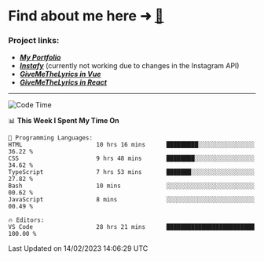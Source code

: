 # Find about me here ➜ [🧑](https://pauabella.dev)

### Project links:
- ***[My Portfolio](https://pauabella.dev)***
- ***[Instafy](https://instafy.me)*** (currently not working due to changes in the Instagram API)
- ***[GiveMeTheLyrics in Vue](https://lyrics.pauabella.dev)***
- ***[GiveMeTheLyrics in React](https://pauabella.dev/GiveMeTheLyrics)***

---
<!--START_SECTION:waka-->
![Code Time](http://img.shields.io/badge/Code%20Time-1%2C888%20hrs%2044%20mins-blue)

📊 **This Week I Spent My Time On** 

```text
💬 Programming Languages: 
HTML                     10 hrs 16 mins      █████████░░░░░░░░░░░░░░░░   36.22 % 
CSS                      9 hrs 48 mins       ████████░░░░░░░░░░░░░░░░░   34.62 % 
TypeScript               7 hrs 53 mins       ███████░░░░░░░░░░░░░░░░░░   27.82 % 
Bash                     10 mins             ░░░░░░░░░░░░░░░░░░░░░░░░░   00.62 % 
JavaScript               8 mins              ░░░░░░░░░░░░░░░░░░░░░░░░░   00.49 % 

🔥 Editors: 
VS Code                  28 hrs 21 mins      █████████████████████████   100.00 % 

```


 Last Updated on 14/02/2023 14:06:29 UTC
<!--END_SECTION:waka-->

